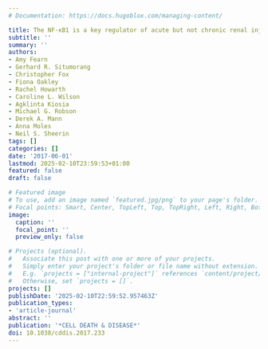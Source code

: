 ```yaml
---
# Documentation: https://docs.hugoblox.com/managing-content/

title: The NF-κB1 is a key regulator of acute but not chronic renal injury
subtitle: ''
summary: ''
authors:
- Amy Fearn
- Gerhard R. Situmorang
- Christopher Fox
- Fiona Oakley
- Rachel Howarth
- Caroline L. Wilson
- Agklinta Kiosia
- Michael G. Robson
- Derek A. Mann
- Anna Moles
- Neil S. Sheerin
tags: []
categories: []
date: '2017-06-01'
lastmod: 2025-02-10T23:59:53+01:00
featured: false
draft: false

# Featured image
# To use, add an image named `featured.jpg/png` to your page's folder.
# Focal points: Smart, Center, TopLeft, Top, TopRight, Left, Right, BottomLeft, Bottom, BottomRight.
image:
  caption: ''
  focal_point: ''
  preview_only: false

# Projects (optional).
#   Associate this post with one or more of your projects.
#   Simply enter your project's folder or file name without extension.
#   E.g. `projects = ["internal-project"]` references `content/project/deep-learning/index.md`.
#   Otherwise, set `projects = []`.
projects: []
publishDate: '2025-02-10T22:59:52.957463Z'
publication_types:
- 'article-journal'
abstract: ''
publication: '*CELL DEATH & DISEASE*'
doi: 10.1038/cddis.2017.233
---
```

